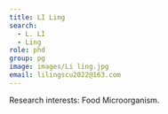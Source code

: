 ```yaml
---
title: LI Ling
search:
  - L. LI
  - Ling
role: phd
group: pg
image: images/Li ling.jpg
email: lilingscu2022@163.com
---
```


Research interests: Food Microorganism.
